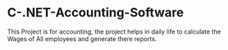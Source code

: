 # C-.NET-Accounting-Software
This Project is for accounting, the project helps in daily life to calculate the Wages of All employees and generate there reports.
